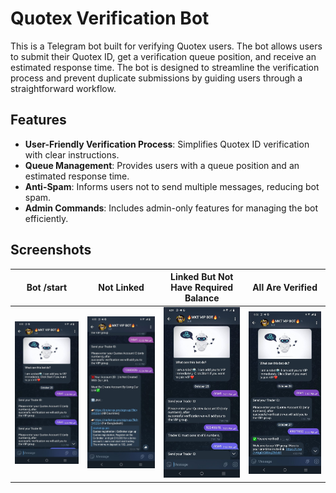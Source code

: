 # Quotex Verification Bot

This is a Telegram bot built for verifying Quotex users. The bot allows users to submit their Quotex ID, get a verification queue position, and receive an estimated response time. The bot is designed to streamline the verification process and prevent duplicate submissions by guiding users through a straightforward workflow.

## Features

- **User-Friendly Verification Process**: Simplifies Quotex ID verification with clear instructions.
- **Queue Management**: Provides users with a queue position and an estimated response time.
- **Anti-Spam**: Informs users not to send multiple messages, reducing bot spam.
- **Admin Commands**: Includes admin-only features for managing the bot efficiently.

## Screenshots

| Bot /start | Not Linked | Linked But Not Have Required Balance | All Are Verified  |
|---------------|---------------|----------------|----------------|
| ![Interface](screenshots/screen1.jpg) | ![Feedback](screenshots/screen2.jpg) | ![Queue Position](screenshots/screen4.jpg) | ![Admin Commands](screenshots/screen3.jpg) |
